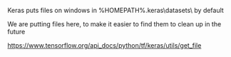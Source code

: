 

Keras puts files on windows in %HOMEPATH%\.keras\datasets\ by default

We are putting files here, to make it easier to find them to clean up in the future

https://www.tensorflow.org/api_docs/python/tf/keras/utils/get_file
